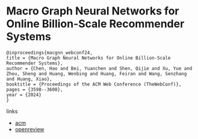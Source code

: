 # Macro Graph Neural Networks for Online Billion-Scale Recommender Systems

```
@inproceedings{macgnn_webconf24,
title = {Macro Graph Neural Networks for Online Billion-Scale Recommender Systems},
author = {Chen, Hao and Bei, Yuanchen and Shen, Qijie and Xu, Yue and Zhou, Sheng and Huang, Wenbing and Huang, Feiran and Wang, Senzhang and Huang, Xiao},
booktitle = {Proceedings of the ACM Web Conference (TheWebConf)},
pages = {3598--3608},
year = {2024}
}
```

links
- [acm](https://dl.acm.org/doi/10.1145/3589334.3645517)
- [openreview](https://openreview.net/forum?id=8CFcC8nU0D)
